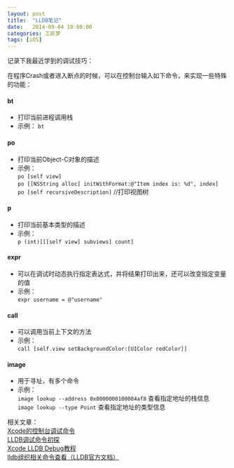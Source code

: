 ```yaml
---
layout: post  
title:  "LLDB笔记"  
date:   2014-09-04 18:00:00  
categories: 工匠梦  
tags: [iOS]  
---
```


记录下我最近学到的调试技巧：

在程序Crash或者进入断点的时候，可以在控制台输入如下命令，来实现一些特殊的功能：  

#### bt
- 打印当前进程调用栈
- 示例：
	`bt`

#### po
- 打印当前Object-C对象的描述  
- 示例：  
	`po [self view]`  
	`po [[NSString alloc] initWithFormat:@"Item index is: %d", index]`  
	`po [self recursiveDescription]` //打印视图树

#### p
- 打印当前基本类型的描述  
- 示例：  
	`p (int)[[[self view] subviews] count]`  

#### expr
- 可以在调试时动态执行指定表达式，并将结果打印出来，还可以改变指定变量的值
- 示例：  
	`expr username = @"username"`

#### call  
- 可以调用当前上下文的方法
- 示例：  
	`call [self.view setBackgroundColor:[UIColor redColor]]`

#### image
- 用于寻址，有多个命令
- 示例：  
	`image lookup --address 0x0000000100004af8`  查看指定地址的栈信息  
	`image lookup --type Point` 查看指定地址的类型信息

相关文章：  
 [Xcode的控制台调试命令](http://blog.csdn.net/likendsl/article/details/7576549)  
 [LLDB调试命令初探](http://www.starfelix.com/blog/2014/03/17/lldbdiao-shi-ming-ling-chu-tan/)  
 [Xcode LLDB Debug教程](http://my.oschina.net/notting/blog/115294)  
 [lldb组织相关命令查看（LLDB官方文档）](http://lldb.llvm.org/lldb-gdb.html)

